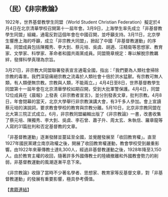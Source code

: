 ## （民）《非宗教論》


1922年，世界基督教學生同盟（World Student Christian Federation）擬定於4月4日在北京清華學校召開第十一屆年會。3月9日，上海學生率先成立「非基督教學生同盟」組織，通電反對這個年會在中國召開，並呼籲支持。3月11日，北京學生響應上海的呼籲，成立「非宗教大同盟」，掀起了中國「非基督教運動」的序幕。同盟成員包括陳獨秀、李大釗、蔡元培、吳虞、胡適、汪精衛等思想家、教育家、文學家、科學家、革命者和國共兩黨成員。同盟簡章規定：專以解脫宗教羈絆，發揮科學真理為宗旨。

3月21日，非宗教大同盟聯署發表宣言通電全國，指出：「我們要為人類社會掃除宗教的毒害。我們深惡痛絕宗教之流毒於人類社會十倍於洪水猛獸。有宗教可無人類，有人類便無宗教。宗教與人類，不能兩立。」4月4日至8日，世界基督教學生同盟第十一屆年會在北京清華學校如期召開，受到大批軍警保護。4月4日，同盟12位成員在《晨報》上發表《非宗教者宣言》，並分別發表文章，批判宗教。4月8日，年會閉幕的當天，北京大學舉行非宗教演講大會，有3千多人參加。會上宣讀蔡元培的演說詞，要求教會學校的教育與宗教分離。5月10日，北京非宗教同盟在北大第三院正式成立。6月，非宗教同盟編輯出版了《非宗教論》一書，改書收集了蔡元培、陳獨秀、李大釗、吳虞、李石曾、蕭子升、周太玄、朱執信、羅章龍等人寫的31篇批判和否定基督教的文章。

「非基督教運動」逐漸發酵並蔓延至全國，並覺醒發展至「收回教育權」。直至1927年國民黨建立南京政權之後，開展了收回教育權運動，教會學校受到嚴重影響。由1922年來華傳教士達8,300人，經過非基督教運動之後，1928年降至3,150人。由於教育主權的收回，隨著許多外國傳教士的陸續撤離和外國教會勢力的削弱，非基督教運動的風潮逐漸平息下來。

《非宗教論》收錄了當時不少著名學者、思想家、教育家等反基督文章，對「非基督教運動」的發展有重要影響，極具參考價值。

【[書籍連結](https://taiwanebook.ncl.edu.tw/zh-tw/book/NTUL-9900013406)】
